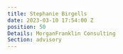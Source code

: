 ```yaml
---
title: Stephanie Birgells
date: 2023-03-10 17:54:00 Z
position: 50
Details: MorganFranklin Consulting
Section: advisory
---
```


